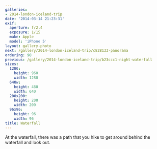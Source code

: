 ```yaml
---
galleries:
- 2014-london-iceland-trip
date: '2014-03-14 21:23:31'
exif:
  aperture: f/2.4
  exposure: 1/15
  make: Apple
  model: 'iPhone 5'
layout: gallery-photo
next: /gallery/2014-london-iceland-trip/c828133-panorama
ordering: 98
previous: /gallery/2014-london-iceland-trip/b23ccc1-night-waterfall
sizes:
  1280:
    height: 960
    width: 1280
  640w:
    height: 480
    width: 640
  200x200:
    height: 200
    width: 200
  96x96:
    height: 96
    width: 96
title: Waterfall
---
```


At the waterfall, there was a path that you hike to get around behind the waterfall and look out.

